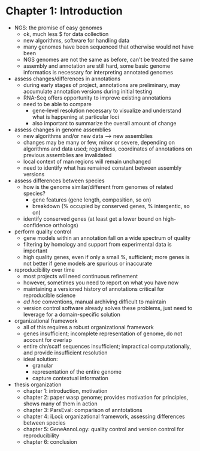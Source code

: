 # Chapter 1: Introduction

- NGS: the promise of easy genomes
    - ok, much less $ for data collection
    - new algorithms, software for handling data
    - many genomes have been sequenced that otherwise would not have been
    - NGS genomes are not the same as before, can't be treated the same
    - assembly and annotation are still hard, some basic genome informatics is
      necessary for interpreting annotated genomes
- assess changes/differences in annotations
    - during early stages of project, annotations are preliminary, may
      accumulate annotation versions during initial testing
    - RNA-Seq offers opportunity to improve existing annotations
    - need to be able to compare
        - gene-level resolution necessary to visualize and understand what is
          happening at particular loci
        - also important to summarize the overall amount of change
- assess changes in genome assemblies
    - new algorithms and/or new data --> new assemblies
    - changes may be many or few, minor or severe, depending on algorithms and
      data used; regardless, coordinates of annotations on previous assemblies
      are invalidated
    - local context of man regions will remain unchanged
    - need to identify what has remained constant between assembly versions
- assess differences between species
    - how is the genome similar/different from genomes of related species?
        - gene features (gene length, composition, so on)
        - breakdown (% occupied by conserved genes, % intergentic, so on)
    - identify conserved genes (at least get a lower bound on high-confidence
      orthologs)
- perform quality control
    - gene models within an annotation fall on a wide spectrum of quality
    - filtering by homology and support from experimental data is important
    - high quality genes, even if only a small %, sufficient; more genes is not
      better if gene models are spurious or inaccurate
- reproducibility over time
    - most projects will need continuous refinement
    - however, sometimes you need to report on what you have now
    - maintaining a versioned history of annotations critical for reproducible
      science
    - *ad hoc* conventions, manual archiving difficult to maintain
    - version control software already solves these problems, just need to
      leverage for a domain-specific solution
- organizational framework
    - all of this requires a robust organizational framework
    - genes insufficient; incomplete representation of genome, do not account
      for overlap
    - entire chr/scaff sequences insufficient; impractical computationally, and
      provide insufficient resolution
    - ideal solution:
        - granular
        - representation of the entire genome
        - capture contextual information
- thesis organization
    - chapter 1: introduction, motivation
    - chapter 2: paper wasp genome; provides motivation for principles, shows
      many of them in action
    - chapter 3: ParsEval: comparison of anntotations
    - chapter 4: iLoci: organizational framework, assessing differences between
      species
    - chapter 5: GeneAnnoLogy: quality control and version control for
      reproducibility
    - chapter 6: conclusion
